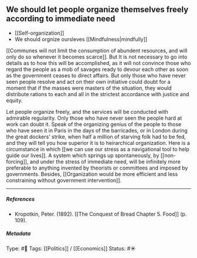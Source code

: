 ## We should let people organize themselves freely according to immediate need  # 

- [[Self-organization]]
- We should orgnize oursleves [[Mindfulness|mindfully]]

[[Communes will not limit the consumption of abundent resources, and will only do so whenever it becomes scarce]]. But It is not necessary to go into details as to how this will be accomplished, as it will not convince those who regard the people as a mob of savages ready to devour each other as soon as the government ceases to direct affairs. But only those who have never seen people resolve and act on their own initiative could doubt for a moment that if the masses were masters of the situation, they would distribute rations to each and all in the strictest accordance with justice and equity.

Let people organize freely, and the services will be conducted with admirable regularity. Only those who have never seen the people hard at work can doubt it. Speak of the organizing genius of the people to those who have seen it in Paris in the days of the barricades, or in London during the great dockers’ strike, when half a million of starving folk had to be fed, and they will tell you how superior it is to heirarchical organization. Here is a circumstance in which [[we can use our stress as a navigational tool to help guide our lives]]. A system which springs up spontaneously, by [[non-forcing]], and under the stress of immediate need, will be infinitely more preferable to anything invented by theorists or committees and imposed by governments. Besides, [[Organization would be more efficient and less constraining without government intervention]].

___

##### References

- Kropotkin, Peter. (1892). [[The Conquest of Bread Chapter 5. Food]] (p. 109).

##### Metadata

Type: #🔴 
Tags: [[Politics]] / [[Economics]] 
Status: #☀️ 